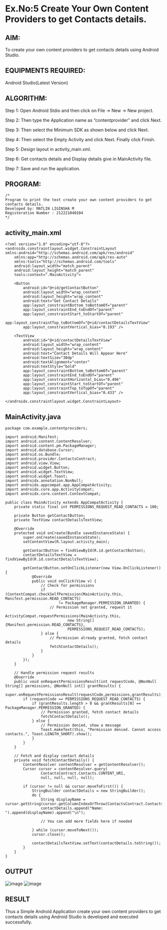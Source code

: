 
# Ex.No:5 Create Your Own Content Providers to get Contacts details.


## AIM:

To create your own content providers to get contacts details using Android Studio.

## EQUIPMENTS REQUIRED:

Android Studio(Latest Version)

## ALGORITHM:

Step 1: Open Android Stdio and then click on File -> New -> New project.

Step 2: Then type the Application name as “contentprovider″ and click Next. 

Step 3: Then select the Minimum SDK as shown below and click Next.

Step 4: Then select the Empty Activity and click Next. Finally click Finish.

Step 5: Design layout in activity_main.xml.

Step 6: Get contacts details and Display details give in MainActivity file.

Step 7: Save and run the application.

## PROGRAM:
```
/*
Program to print the text create your own content providers to get contacts details.
Developed by: MATLIN LIGINSHA M
Registeration Number : 212221040104
*/
```
## activity_main.xml
```
<?xml version="1.0" encoding="utf-8"?>
<androidx.constraintlayout.widget.ConstraintLayout xmlns:android="http://schemas.android.com/apk/res/android"
    xmlns:app="http://schemas.android.com/apk/res-auto"
    xmlns:tools="http://schemas.android.com/tools"
    android:layout_width="match_parent"
    android:layout_height="match_parent"
    tools:context=".MainActivity">

    <Button
        android:id="@+id/getContactButton"
        android:layout_width="wrap_content"
        android:layout_height="wrap_content"
        android:text="Get Contact Details"
        app:layout_constraintBottom_toBottomOf="parent"
        app:layout_constraintEnd_toEndOf="parent"
        app:layout_constraintStart_toStartOf="parent"
        app:layout_constraintTop_toBottomOf="@+id/contactDetailsTextView"
        app:layout_constraintVertical_bias="0.193" />

    <TextView
        android:id="@+id/contactDetailsTextView"
        android:layout_width="wrap_content"
        android:layout_height="wrap_content"
        android:text="Contact Details Will Appear Here"
        android:textSize="30dp"
        android:textAlignment="center"
        android:textStyle="bold"
        app:layout_constraintBottom_toBottomOf="parent"
        app:layout_constraintEnd_toEndOf="parent"
        app:layout_constraintHorizontal_bias="0.496"
        app:layout_constraintStart_toStartOf="parent"
        app:layout_constraintTop_toTopOf="parent"
        app:layout_constraintVertical_bias="0.433" />

</androidx.constraintlayout.widget.ConstraintLayout>
```
## MainActivity.java
```
package com.example.contentproviders;

import android.Manifest;
import android.content.ContentResolver;
import android.content.pm.PackageManager;
import android.database.Cursor;
import android.os.Bundle;
import android.provider.ContactsContract;
import android.view.View;
import android.widget.Button;
import android.widget.TextView;
import android.widget.Toast;
import androidx.annotation.NonNull;
import androidx.appcompat.app.AppCompatActivity;
import androidx.core.app.ActivityCompat;
import androidx.core.content.ContextCompat;

public class MainActivity extends AppCompatActivity {
    private static final int PERMISSIONS_REQUEST_READ_CONTACTS = 100;

    private Button getContactButton;
    private TextView contactDetailsTextView;

    @Override
    protected void onCreate(Bundle savedInstanceState) {
        super.onCreate(savedInstanceState);
        setContentView(R.layout.activity_main);

        getContactButton = findViewById(R.id.getContactButton);
        contactDetailsTextView = findViewById(R.id.contactDetailsTextView);

        getContactButton.setOnClickListener(new View.OnClickListener() {
            @Override
            public void onClick(View v) {
                // Check for permissions
                if (ContextCompat.checkSelfPermission(MainActivity.this, Manifest.permission.READ_CONTACTS)
                        != PackageManager.PERMISSION_GRANTED) {
                    // Permission not granted, request it
                    ActivityCompat.requestPermissions(MainActivity.this,
                            new String[]{Manifest.permission.READ_CONTACTS},
                            PERMISSIONS_REQUEST_READ_CONTACTS);
                } else {
                    // Permission already granted, fetch contact details
                    fetchContactDetails();
                }
            }
        });
    }

    // Handle permission request results
    @Override
    public void onRequestPermissionsResult(int requestCode, @NonNull String[] permissions, @NonNull int[] grantResults) {
        super.onRequestPermissionsResult(requestCode,permissions,grantResults);
        if (requestCode == PERMISSIONS_REQUEST_READ_CONTACTS) {
            if (grantResults.length > 0 && grantResults[0] == PackageManager.PERMISSION_GRANTED) {
                // Permission granted, fetch contact details
                fetchContactDetails();
            } else {
                // Permission denied, show a message
                Toast.makeText(this, "Permission denied. Cannot access contacts.", Toast.LENGTH_SHORT).show();
            }
        }
    }

    // Fetch and display contact details
    private void fetchContactDetails() {
        ContentResolver contentResolver = getContentResolver();
        Cursor cursor = contentResolver.query(
                ContactsContract.Contacts.CONTENT_URI,
                null, null, null, null);

        if (cursor != null && cursor.moveToFirst()) {
            StringBuilder contactDetails = new StringBuilder();
            do {
                String displayName = cursor.getString(cursor.getColumnIndexOrThrow(ContactsContract.Contacts.DISPLAY_NAME));
                contactDetails.append("Name: ").append(displayName).append("\n");

                // You can add more fields here if needed

            } while (cursor.moveToNext());
            cursor.close();

            contactDetailsTextView.setText(contactDetails.toString());
        }
    }
}
```
## OUTPUT
![image](https://github.com/MatlinLiginsha/Mobile-Application-Development/assets/143495913/742cdee9-3d23-48c2-8c25-26ca82e7fd1f)
![image](https://github.com/MatlinLiginsha/Mobile-Application-Development/assets/143495913/ad4d3c31-54d6-4da0-9d2a-d3ea24dd2d6d)
## RESULT
Thus a Simple Android Application create your own content providers to get contacts details using Android Studio is developed and executed successfully.
